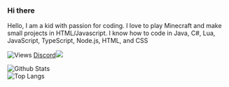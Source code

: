 ### Hi there
Hello, I am a kid with passion for coding.
I love to play Minecraft and make small projects in HTML/Javascript.
I know how to code in Java, C#, Lua, JavaScript, TypeScript, Node.js, HTML, and CSS

![Views](https://komarev.com/ghpvc/?username=Kale-Ko&label=Views) [Discord![](https://img.shields.io/badge/Discord-7289DA?style=for-the-badge&logo=discord&logoColor=white)](https://discord.com/invite/pTKcJjwJ3G)

![Github Stats](https://github-readme-stats.vercel.app/api?username=Kale-Ko&count_private=true&show_icons=true&theme=gruvbox&border_radius=12&hide_border=true&include_all_commits=true&custom_title=Kale%20Ko%27s%20Stats&cache_seconds=1800&bg_color=0D1117)
\
![Top Langs](https://github-readme-stats.vercel.app/api/top-langs?username=Kale-Ko&layout=compact&custom_title=Kale%20Ko%27s%20Top%20Languages&langs_count=10&theme=gruvbox&border_radius=12&hide_border=true&cache_seconds=1800&bg_color=0D1117)
